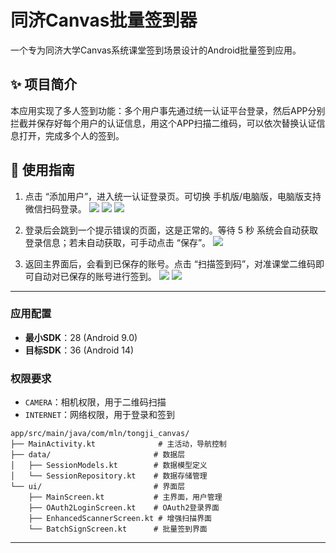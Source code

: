 # 同济Canvas批量签到器

一个专为同济大学Canvas系统课堂签到场景设计的Android批量签到应用。

## ✨ 项目简介

本应用实现了多人签到功能：多个用户事先通过统一认证平台登录，然后APP分别拦截并保存好每个用户的认证信息，用这个APP扫描二维码，可以依次替换认证信息打开，完成多个人的签到。




## 📖 使用指南
1. 点击 “添加用户”，进入统一认证登录页。可切换 手机版/电脑版，电脑版支持微信扫码登录。
![](./1.jpg)
![](./2.jpg)
![](./3.jpg)

2. 登录后会跳到一个提示错误的页面，这是正常的。等待 5 秒 系统会自动获取登录信息；若未自动获取，可手动点击 “保存”。
![](./4.jpg)


3. 返回主界面后，会看到已保存的账号。点击 “扫描签到码”，对准课堂二维码即可自动对已保存的账号进行签到。
![](./5.jpg)
![](./6.jpg)


---

### 应用配置
- **最小SDK**：28 (Android 9.0)
- **目标SDK**：36 (Android 14)

### 权限要求
- `CAMERA`：相机权限，用于二维码扫描
- `INTERNET`：网络权限，用于登录和签到

```
app/src/main/java/com/mln/tongji_canvas/
├── MainActivity.kt              # 主活动，导航控制
├── data/                       # 数据层
│   ├── SessionModels.kt        # 数据模型定义
│   └── SessionRepository.kt    # 数据存储管理
└── ui/                         # 界面层
    ├── MainScreen.kt           # 主界面，用户管理
    ├── OAuth2LoginScreen.kt    # OAuth2登录界面
    ├── EnhancedScannerScreen.kt # 增强扫描界面
    └── BatchSignScreen.kt      # 批量签到界面
```
---
